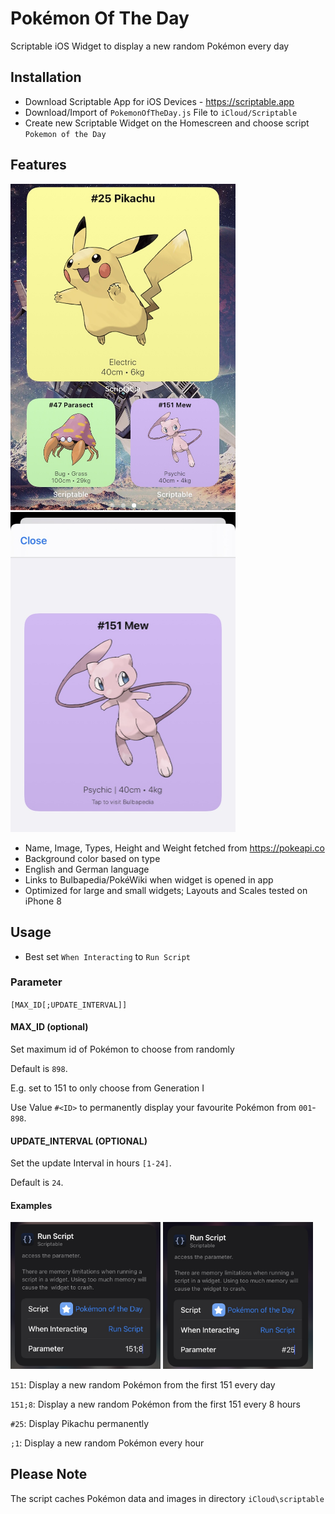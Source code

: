 # Pokémon Of The Day
Scriptable iOS Widget to display a new random Pokémon every day

## Installation

* Download Scriptable App for iOS Devices - https://scriptable.app
* Download/Import of `PokemonOfTheDay.js` File to `iCloud/Scriptable`
* Create new Scriptable Widget on the Homescreen and choose script `Pokemon of the Day`

## Features

<img src="img/img_Homescreen.jpg" width="360px" />&nbsp;<img src="img/img_OpenInApp.jpg" width="360px" />

- Name, Image, Types, Height and Weight fetched from https://pokeapi.co
- Background color based on type
- English and German language
- Links to Bulbapedia/PokéWiki when widget is opened in app
- Optimized for large and small widgets; Layouts and Scales tested on iPhone 8

## Usage
* Best set `When Interacting` to `Run Script`

### Parameter 

`[MAX_ID[;UPDATE_INTERVAL]]`

#### MAX_ID (optional)
Set maximum id of Pokémon to choose from randomly 
   
Default is `898`.
     
E.g. set to 151 to only choose from Generation I
     
Use Value `#<ID>` to permanently display your favourite Pokémon from `001`-`898`.

#### UPDATE_INTERVAL (OPTIONAL)
Set the update Interval in hours `[1-24]`. 

Default is `24`.

#### Examples

<img src="img/img_Config1.jpg" width="240px" />&nbsp;<img src="img/img_Config2.jpg" width="240px" />

`151`: Display a new random Pokémon from the first 151 every day

`151;8`: Display a new random Pokémon from the first 151 every 8 hours

`#25`: Display Pikachu permanently

`;1`: Display a new random Pokémon every hour

## Please Note
The script caches Pokémon data and images in directory `iCloud\scriptable`
